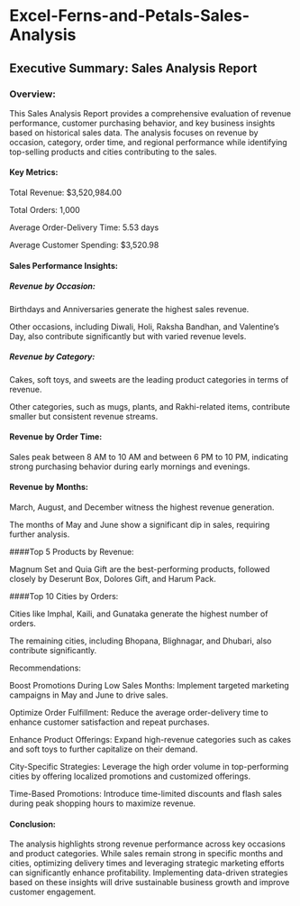 # Excel-Ferns-and-Petals-Sales-Analysis

## Executive Summary: Sales Analysis Report

### Overview:
This Sales Analysis Report provides a comprehensive evaluation of revenue performance, customer purchasing behavior, and key business insights based on historical sales data. The analysis focuses on revenue by occasion, category, order time, and regional performance while identifying top-selling products and cities contributing to the sales.

#### Key Metrics:

Total Revenue: $3,520,984.00

Total Orders: 1,000

Average Order-Delivery Time: 5.53 days

Average Customer Spending: $3,520.98

#### Sales Performance Insights:

##### Revenue by Occasion:

Birthdays and Anniversaries generate the highest sales revenue.

Other occasions, including Diwali, Holi, Raksha Bandhan, and Valentine’s Day, also contribute significantly but with varied revenue levels.

##### Revenue by Category:

Cakes, soft toys, and sweets are the leading product categories in terms of revenue.

Other categories, such as mugs, plants, and Rakhi-related items, contribute smaller but consistent revenue streams.

#### Revenue by Order Time:

Sales peak between 8 AM to 10 AM and between 6 PM to 10 PM, indicating strong purchasing behavior during early mornings and evenings.

#### Revenue by Months:

March, August, and December witness the highest revenue generation.

The months of May and June show a significant dip in sales, requiring further analysis.

####Top 5 Products by Revenue:

Magnum Set and Quia Gift are the best-performing products, followed closely by Deserunt Box, Dolores Gift, and Harum Pack.

####Top 10 Cities by Orders:

Cities like Imphal, Kaili, and Gunataka generate the highest number of orders.

The remaining cities, including Bhopana, Blighnagar, and Dhubari, also contribute significantly.

Recommendations:

Boost Promotions During Low Sales Months: Implement targeted marketing campaigns in May and June to drive sales.

Optimize Order Fulfillment: Reduce the average order-delivery time to enhance customer satisfaction and repeat purchases.

Enhance Product Offerings: Expand high-revenue categories such as cakes and soft toys to further capitalize on their demand.

City-Specific Strategies: Leverage the high order volume in top-performing cities by offering localized promotions and customized offerings.

Time-Based Promotions: Introduce time-limited discounts and flash sales during peak shopping hours to maximize revenue.

#### Conclusion:
The analysis highlights strong revenue performance across key occasions and product categories. While sales remain strong in specific months and cities, optimizing delivery times and leveraging strategic marketing efforts can significantly enhance profitability. Implementing data-driven strategies based on these insights will drive sustainable business growth and improve customer engagement.

